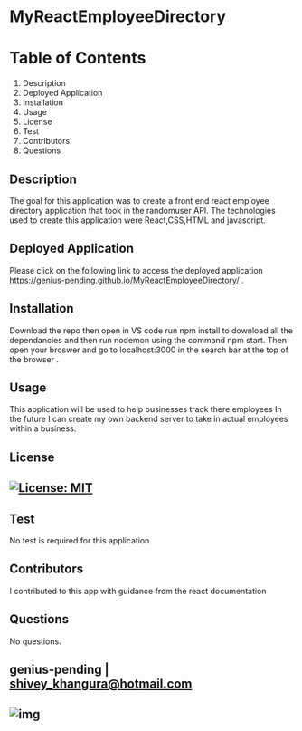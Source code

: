
# MyReactEmployeeDirectory



# Table of Contents
1. Description
2. Deployed Application
3. Installation
4. Usage
5. License
6. Test
7. Contributors
8. Questions
## Description
The goal for this application was to create a front end react employee directory application that took in the randomuser API. The technologies used to create this application were React,CSS,HTML and javascript.
## Deployed Application
Please click on the following link to access the deployed application https://genius-pending.github.io/MyReactEmployeeDirectory/  .
## Installation
Download the repo then open in VS code run npm install to download all the dependancies and then run nodemon using the command npm start. Then open your broswer and go to localhost:3000 in the search bar at the top of the browser . 
## Usage
This application will be used to help businesses track there employees In the future I can create my own backend server to take in actual employees within a business.
## License
## [![License: MIT](https://img.shields.io/badge/License-MIT-yellow.svg)](https://opensource.org/licenses/MIT)
## Test
No test is required for this application
## Contributors
I contributed to this app with guidance from the react documentation 
## Questions
No questions.
## genius-pending | shivey_khangura@hotmail.com
## ![img](https://avatars2.githubusercontent.com/u/67982777?v=4)
